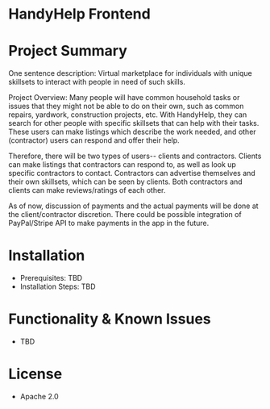 # HandyHelp Frontend

# Project Summary
One sentence description: 
Virtual marketplace for individuals with unique skillsets to interact with people in need of such skills.

Project Overview: 
Many people will have common household tasks or issues that they might not be able to do on their own, such as common repairs, yardwork, construction projects, etc. With HandyHelp, they can search for other people with specific skillsets that can help with their tasks. These users can make listings which describe the work needed, and other (contractor) users can respond and offer their help. 

Therefore, there will be two types of users-- clients and contractors. Clients can make listings that contractors can respond to, as well as look up specific contractors to contact. Contractors can advertise themselves and their own skillsets, which can be seen by clients. Both contractors and clients can make reviews/ratings of each other.

As of now, discussion of payments and the actual payments will be done at the client/contractor discretion. There could be possible integration of PayPal/Stripe API to make payments in the app in the future. 

# Installation
- Prerequisites: TBD
- Installation Steps: TBD

# Functionality & Known Issues
- TBD

# License
- Apache 2.0
